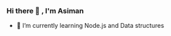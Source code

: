 ### Hi there 👋 , I'm Asiman


<!-- - 🔭 I’m currently working on  -->
- 🌱 I’m currently learning Node.js and Data structures
<!-- - 👯 I’m looking to collaborate on ... -->
<!-- - 🤔 I’m looking for help with ... -->
<!-- - 💬 Ask me about ... -->
<!-- - 📫 How to reach me: ... -->
<!-- - 😄 Pronouns: ... -->
<!-- - ⚡ Fun fact: ... -->

